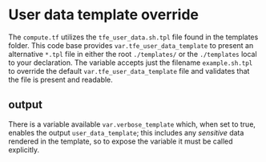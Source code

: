 # User data template override

The `compute.tf` utilizes the `tfe_user_data.sh.tpl` file found in the templates folder.
This code base provides `var.tfe_user_data_template` to present an alternative `*.tpl` file in either the root `./templates/` or the `./templates` local to your declaration. The variable accepts  just the filename `example.sh.tpl` to override the default `var.tfe_user_data_template` file and validates that the file is present and readable.

## output

There is a variable available `var.verbose_template` which, when set to true, enables the output `user_data_template`; this includes any *sensitive* data rendered in the template, so to expose the variable it must be called explicitly.


